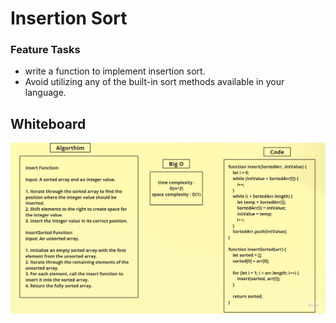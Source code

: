 # Insertion Sort

### Feature Tasks
- write a function to implement insertion sort.
- Avoid utilizing any of the built-in sort methods available in your language.

## Whiteboard

![Whiteboard](./challenge29.jpg)